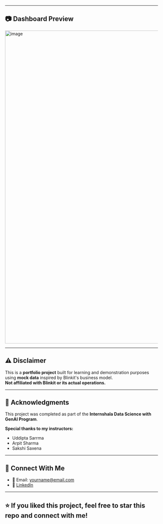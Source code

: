 
---

## 📷 Dashboard Preview

<img width="1920" height="1032" alt="image" src="https://github.com/user-attachments/assets/f534df58-4387-4226-9d21-59c72d729c30" />

---

## ⚠️ Disclaimer

This is a **portfolio project** built for learning and demonstration purposes using **mock data** inspired by Blinkit's business model.  
**Not affiliated with Blinkit or its actual operations.**

---

## 🙌 Acknowledgments

This project was completed as part of the **Internshala Data Science with GenAI Program**.

**Special thanks to my instructors:**
- Uddipta Sarrma
- Arpit Sharma
- Sakshi Saxena

---

## 🔗 Connect With Me

- 📧 Email: yourname@email.com  
- 💼 [LinkedIn](https://www.linkedin.com/in/aman-yadav-6b64b6253/)

---

## ⭐ If you liked this project, feel free to star this repo and connect with me!

